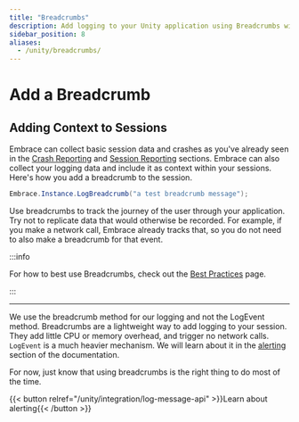 ```yaml
---
title: "Breadcrumbs"
description: Add logging to your Unity application using Breadcrumbs with the Embrace SDK
sidebar_position: 8
aliases:
  - /unity/breadcrumbs/
---
```


# Add a Breadcrumb

## Adding Context to Sessions

Embrace can collect basic session data and crashes as you've already seen in the [Crash Reporting](/unity/integration/crash-report) and [Session Reporting](session-reporting) sections.
Embrace can also collect your logging data and include it as context within your sessions. 
Here's how you add a breadcrumb to the session.

```C#
Embrace.Instance.LogBreadcrumb("a test breadcrumb message");
```

Use breadcrumbs to track the journey of the user through your application. Try not to replicate data that would otherwise be recorded. For example, if you make a network call, Embrace already tracks that, so you do not need to also make a breadcrumb for that event.

:::info

For how to best use Breadcrumbs, check out the [Best Practices](/best-practices/breadcrumbs) page. 

:::
 
---

We use the breadcrumb method for our logging and not the LogEvent method.
Breadcrumbs are a lightweight way to add logging to your session. They add little CPU or memory overhead, and trigger no network calls.
`LogEvent` is a much heavier mechanism. We will learn about it in the [alerting](/unity/integration/log-message-api) section of the documentation.

For now, just know that using breadcrumbs is the right thing to do most of the time.

{{< button relref="/unity/integration/log-message-api" >}}Learn about alerting{{< /button >}}

